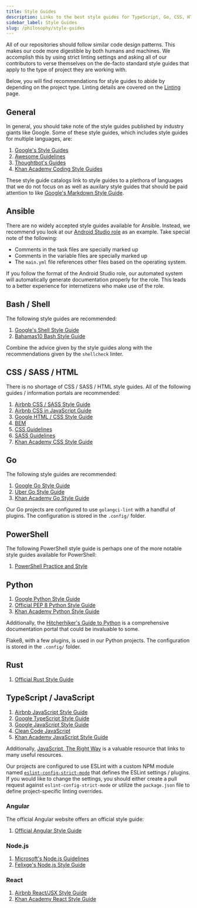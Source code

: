 ```yaml
---
title: Style Guides
description: Links to the best style guides for TypeScript, Go, CSS, HTML, Ansible, Rust, Bash, PowerShell, Python, and more.
sidebar_label: Style Guides
slug: /philosophy/style-guides
---
```


All of our repositories should follow similar code design patterns. This makes our code more digestible by both humans and machines. We accomplish this by using strict linting settings and asking all of our contributors to verse themselves on the de-facto standard style guides that apply to the type of project they are working with.

Below, you will find recommendations for style guides to abide by depending on the project type. Linting details are covered on the [Linting](/docs/philosophy/linting) page.

## General

In general, you should take note of the style guides published by industry giants like Google. Some of these style guides, which includes style guides for multiple languages, are:

1. [Google's Style Guides](https://github.com/google/styleguide)
2. [Awesome Guidelines](https://github.com/Kristories/awesome-guidelines)
3. [Thoughtbot's Guides](https://github.com/thoughtbot/guides)
4. [Khan Academy Coding Style Guides](https://github.com/Khan/style-guides)

These style guide catalogs link to style guides to a plethora of languages that we do not focus on as well as auxilary style guides that should be paid attention to like [Google's Markdown Style Guide](https://github.com/google/styleguide/blob/gh-pages/docguide/style.md).

## Ansible

There are no widely accepted style guides available for Ansible. Instead, we recommend you look at our [Android Studio role](hhttps://gitlab.com/megabyte-labs/ansible-roles/androidstudio) as an example. Take special note of the following:

- Comments in the task files are specially marked up
- Comments in the variable files are specially marked up
- The `main.yml` file references other files based on the operating system.

If you follow the format of the Android Studio role, our automated system will automatically generate documentation properly for the role. This leads to a better experience for internetizens who make use of the role.

## Bash / Shell

The following style guides are recommended:

1. [Google's Shell Style Guide](https://google.github.io/styleguide/shellguide.html)
2. [Bahamas10 Bash Style Guide](https://github.com/bahamas10/bash-style-guide)

Combine the advice given by the style guides along with the recommendations given by the `shellcheck` linter.

## CSS / SASS / HTML

There is no shortage of CSS / SASS / HTML style guides. All of the following guides / information portals are recommended:

1. [Airbnb CSS / SASS Style Guide](https://github.com/airbnb/css)
2. [Airbnb CSS in JavaScript Guide](https://github.com/airbnb/javascript/tree/master/css-in-javascript)
3. [Google HTML / CSS Style Guide](https://google.github.io/styleguide/htmlcssguide.html)
4. [BEM](https://getbem.com/)
5. [CSS Guidelines](https://cssguidelin.es/)
6. [SASS Guidelines](https://sass-guidelin.es/)
7. [Khan Academy CSS Style Guide](https://github.com/Khan/style-guides/blob/master/style/css.md)

## Go

The following style guides are recommended:

1. [Google Go Style Guide](https://google.github.io/styleguide/go/guide)
2. [Uber Go Style Guide](https://github.com/uber-go/guide/blob/master/style.md)
3. [Khan Academy Go Style Guide](https://github.com/Khan/style-guides/blob/master/style/go.md)

Our Go projects are configured to use `golangci-lint` with a handful of plugins. The configuration is stored in the `.config/` folder.

## PowerShell

The following PowerShell style guide is perhaps one of the more notable style guides available for PowerShell:

1. [PowerShell Practice and Style](https://poshcode.gitbook.io/powershell-practice-and-style/introduction/readme)

## Python

1. [Google Python Style Guide](https://google.github.io/styleguide/pyguide.html)
2. [Official PEP 8 Python Style Guide](https://peps.python.org/pep-0008/)
3. [Khan Academy Python Style Guide](https://github.com/Khan/style-guides/blob/master/style/python.md)

Additionally, the [Hitcherhiker's Guide to Python](https://docs.python-guide.org/) is a comprehensive documentation portal that could be invaluable to some.

Flake8, with a few plugins, is used in our Python projects. The configuration is stored in the `.config/` folder.

## Rust

1. [Official Rust Style Guide](https://github.com/rust-lang/style-team/blob/master/guide/guide.md)

## TypeScript / JavaScript

1. [Airbnb JavaScript Style Guide](https://github.com/airbnb/javascript)
2. [Google TypeScript Style Guide](https://google.github.io/styleguide/tsguide.html)
3. [Google JavaScript Style Guide](https://google.github.io/styleguide/jsguide.html)
4. [Clean Code JavaScript](https://github.com/ryanmcdermott/clean-code-javascript)
5. [Khan Academy JavaScript Style Guide](https://github.com/Khan/style-guides/blob/master/style/javascript.md)

Additionally, [JavaScript, The Right Way](http://jstherightway.org/) is a valuable resource that links to many useful resources.

Our projects are configured to use ESLint with a custom NPM module named [`eslint-config-strict-mode`](https://gitlab.com/megabyte-labs/npm/configs/eslint) that defines the ESLint settings / plugins. If you would like to change the settings, you should either create a pull request against `eslint-config-strict-mode` or utilize the `package.json` file to define project-specific linting overrides.

### Angular

The official Angular website offers an official style guide:

1. [Official Angular Style Guide](https://angular.io/guide/styleguide)

### Node.js

1. [Microsoft's Node.js Guidelines](https://github.com/Microsoft/nodejs-guidelines)
2. [Felixge's Node.js Style Guide](https://github.com/felixge/node-style-guide)

### React

1. [Airbnb React/JSX Style Guide](https://github.com/airbnb/javascript/tree/master/react)
2. [Khan Academy React Style Guide](https://github.com/Khan/style-guides/blob/master/style/react.md)
